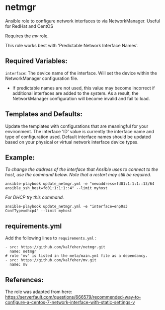 # netmgr
 Ansible role to configure network interfaces to via NetworkManager. Useful for RedHat and CentOS

 Requires the *mv* role.

 This role works best with 'Predictable Network Interface Names'.

## Required Variables:
`interface`: The device name of the interface. Will set the device within the NetworkManager configuration file.
- If predictable names are not used, this value may become incorrect if additional interfaces are added to the system. As a result, the NetworkManager configuration will become invalid and fail to load.

## Templates and Defaults:
Update the templates with configurations that are meaningful for your environment. The interface 'ID' value is currently the interface name and type of configuration used.
Default interface names should be updated based on your physical or virtual network interface device types.

## Example:
 _To change the address of the interface that Ansible uses to connect to the host, use the command below. Note that a restart may still be required._

 `ansible-playbook update_netmgr.yml -e "newaddress=fd01:1:1:1::13/64 ansible_ssh_host=fd01:1:1:1::4" --limit myhost`

 _For DHCP try this command._

 `ansible-playbook update_netmgr.yml -e "interface=enp0s3 ConfType=dhcp4" --limit myhost`

## requirements.yml
Add the following lines to `requirements.yml` :

~~~
- src: https://github.com/kalfeher/netmgr.git
  name: netmgr
# role 'mv' is listed in the meta/main.yml file as a dependancy.
- src: https://github.com/kalfeher/mv.git
  name: mv
~~~

## References:
The role was adapted from here:  https://serverfault.com/questions/666579/recommended-way-to-configure-a-centos-7-network-interface-with-static-settings-v
